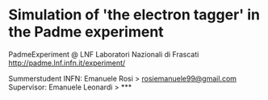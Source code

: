 # Simulation of 'the electron tagger' in the Padme experiment
PadmeExperiment @ LNF Laboratori Nazionali di Frascati
http://padme.lnf.infn.it/experiment/

Summerstudent INFN: Emanuele Rosi > rosiemanuele99@gmail.com
Supervisor: Emanuele Leonardi > ***
